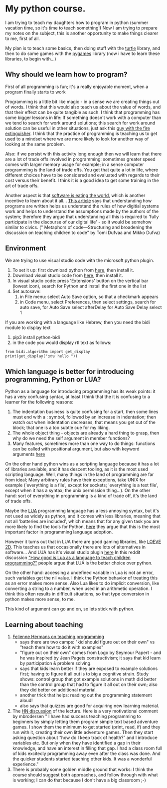 # My python course.

I am trying to teach my daughters how to program in python (summer vacation time, so it's time to teach something!) 
Now I am trying to prepare my notes on the subject, this is another opportunity to make things clearer to me, first of all.

My plan is to teach some basics, then doing stuff with the [turtle](https://docs.python.org/3/library/turtle.html) library, and then to do some games with the [pygames](https://www.pygame.org/wiki/GettingStarted) library (now i have to learn these libraries, to begin with...)

## Why should we learn how to program?

First of all programming is fun; it's a really enjoyable moment, when a program finally starts to work

Programming is a little bit like magic - in a sense we are creating things out of words. I think that this would also teach us about the value of words, and that their effect can be quite tangible as such.  I think that programming has some bigger lessons in life: If something doesn't work with a computer than we tend to search for work around solutions; this search for work around solution can be useful in other situations, just ask this [guy with the fire extinguisher](https://www.youtube.com/watch?v=NPW3mvAN0Rc). I think that the practice of programming is teaching us to get used to a mindset where we are more likely to look for another way of looking at the same problem.

Also: if we persist with this activity long enough then we will learn that there are a lot of trade offs involved in programming: sometimes greater speed comes with larger memory usage for example; in a sense computer programming is the land of trade offs. You get that quite a lot in life, where different choices have to be considered and evaluated with regards to their cost versus their benefit. I think it is a good idea to get some training in the art of trade offs.

Another aspect is that [software is eating the world](https://www.youtube.com/watch?v=UW5ktbit2s0), which is another incentive to learn about it all... [This article](https://daneshyari.com/article/preview/4941896.pdf) says that understanding how programs are written helps us understand the rules of how digitial systems work and helps to understand the assumptions made by the authors of the system; therefore they argue that understanding all this is required to 'fully participate in the discourse of our digital life' - so it would be somehow similar to civics. (" Metaphors of code—Structuring and broadening the discussion on teaching children to code" by Tomi Dufvaa and Mikko Dufva)

## Environment 

We are trying to use visual studio code with the microsoft python plugin.

1. To set it up: first download python from [here](https://www.python.org/downloads/), then install it.
2. Download visual studio code from [here](https://code.visualstudio.com/Download), then install it.
3. In visual studio code: press 'Extensions' button on the vertical bar (lowest icon), search for Python and install the first one in the list
4. Set autosave:
    1. in File menu: select Auto Save option, so that a checkmark appears
    2. in Code menu, select Preferences, then select settings, search for auto save, for Auto Save select afterDelay for Auto Save Delay select 1

 If you are working with a language like Hebrew, then you need the bidi module to display text

 1. pip3 install python-bidi
 2. in the code you would display rtl text as follows:
 ```
from bidi.algorithm import get_display
print(get_display("שלום hello "))   
```

## Which language is better for introducing programming, Python or LUA?

Python as a language for introducing programming has its weak points: it has a very confusing syntax, at least I think that the it is confusing to a learner for the following reasons:

1. The indentation business is quite confusing for a start, then some lines must end with a : symbol, followed by an increase in indentation; then watch out when indentation decreases, that means you get out of the block; that one is a too subtle cue for my liking.
2. The whole object thing - objects are already a hard thing to grasp, then why do we need the self argument in member functions?
3. Many features, sometimes more than one way to do things: functions can be called with positional argument, but also with keyword arguments [here](https://python.plainenglish.io/python-positional-arguments-vs-keyword-arguments-passing-variable-number-of-arguments-args-vs-8e1b0629828)

On the other hand python wins as a scripting language because it has a lot of libraries available, and it has descent tooling, as it is the most used scripting language.
Well, many things in the land of programming are far from ideal; Many arbitrary rules have their exceptions, take UNIX for example ('everything is a file', except for sockets; 'everything is a text file', except when it has a syntax; the unix permission thing...). On the other hand: sort of everything in programming is a kind of trade off, it's the land of trade offs.

Maybe the [LUA](https://en.wikipedia.org/wiki/Lua_(programming_language))  programming language has a less annoying syntax, but it's not used as widely as python, and it comes with less libraries, meaning that not all 'batteries are included', which means that for any given task you are more likely to find the tools for Python, [here](https://szabgab.com/batteries-included.html) they argue that this is the most important factor in programming language adoption.

However it turns out that in LUA there are good gaming libraries, like [LOEVE 2D](https://love2d.org/). This teaches us that occasionally there are lots of alternatives in software... And LUA has it's visual studio plugin [here](https://marketplace.visualstudio.com/items?itemName=trixnz.vscode-lua) In this reddit discussion ["How good is Lua as a language to teach children programming?"](https://www.reddit.com/r/lua/comments/hygw6j/how_good_is_lua_as_a_language_to_teach_children/) people argue that LUA is the better choice over python.

On the other hand: accessing a undefined variable in Lua is not an error, such variables get the nil value. I think the Python behavior of treating this as an error makes more sense.
Also Lua likes to do implicit conversion, like converting a string to a number, when used in an arithmetic operation. I think this often results in difficult situations, so that type conversion in python makes more sense, to me.

This kind of argument can go and on, so lets stick with python.
 
## Learning about teaching

1. [Felienne Hermans on teaching programming](https://www.youtube.com/watch?v=g1ib43q3uXQ)
    * says there are two camps: "kid should figure out on their own" vs "teach them how to do it with examples"
    * "figure out on their own" comes from Logo by Seymour Papert - and he was inspired by Jean Pagets constructivism; it says that kid learn by participation & problem solving.
    * says that kids learn better if they are exposed to example solutions first; having to figure it all out is to big a cognitive strain. Study shows: control group that got example solutions in math did better than the control group that had to figure it all out on their own; also they did better on additional material.
    * another trick that helps: reading out the programming statement aloud! 
    * also says that quizzes are good for acquiring new learning material.
2. The [HN discussion](https://news.ycombinator.com/item?id=28167792) of the lecture. Here is a very motivational comment by mbrodersen " I have had success teaching programming to beginners by simply letting them program simple text based adventure games. I show them the minimum to get started (print, read, if) and they run with it, creating their own little adventure games. Then they start asking question about “how do I keep track of health?” and I introduce variables etc. But only when they have identified a gap in their knowledge, and have an interest in filling that gap. I had a class room full of kids excitedly programming away even after the class was done. And the quicker students started teaching other kids. It was a wonderful experience." 
3. There is probably some golden middle ground that works: I think the course should suggest both approaches, and follow through with what is working; I can do that because I don't have a big classroom ;-)



